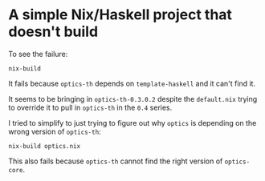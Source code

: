 # A simple Nix/Haskell project that doesn't build

To see the failure:

`nix-build`

It fails because `optics-th` depends on `template-haskell` and it can't find it.

It seems to be bringing in `optics-th-0.3.0.2` despite the `default.nix` trying to override it to pull in `optics-th` in the `0.4` series.

I tried to simplify to just trying to figure out why `optics` is depending on the wrong version of `optics-th`:

`nix-build optics.nix`

This also fails because `optics-th` cannot find the right version of `optics-core`.
